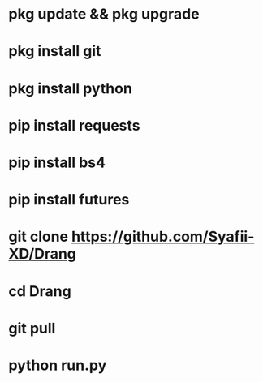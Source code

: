 # pkg update && pkg upgrade

# pkg install git

# pkg install python

# pip install requests

# pip install bs4

# pip install futures

# git clone https://github.com/Syafii-XD/Drang

# cd Drang

# git pull

# python run.py





